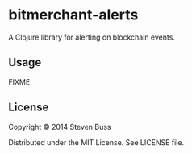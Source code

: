 # bitmerchant-alerts

A Clojure library for alerting on blockchain events.

## Usage

FIXME

## License

Copyright © 2014 Steven Buss

Distributed under the MIT License. See LICENSE file.
